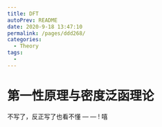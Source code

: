 ```yaml
---
title: DFT
autoPrev: README
date: 2020-9-18 13:47:10
permalink: /pages/ddd268/
categories: 
  - Theory
tags: 
  - 
---
```




# 第一性原理与密度泛函理论

不写了，反正写了也看不懂 — — ! 
嘻
